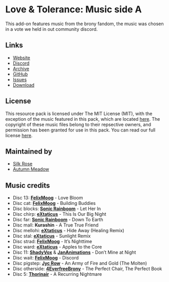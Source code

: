 # Love & Tolerance: Music side A

This add-on features music from the brony fandom, the music was chosen in a vote we held in out community discord.

## Links

- [Website]
- [Discord]
- [Archive]
- [GitHub]
- [Issues]
- [Download]

## License

This resource pack is licensed under The MIT License (MIT), with the exception of the music featured in this pack, which are located [here][music location]. The copyright of these music files belong to their repsective owners, and permission has been granted for use in this pack. You can read our full license [here][license].

## Maintained by

- [Silk Rose]
- [Autumn Meadow]

## Music credits

- Disc 13: **[FelixMoog]** - Love Bloom
- Disc cat: **[FelixMoog]** - Building Buddies
- Disc blocks: **[Sonic Rainboom]** - Let Her In
- Disc chirp: **[eXtaticus]** - This Is Our Big Night
- Disc far: **[Sonic Rainboom]** - Down To Earth
- Disc mall: **Kurashin** - A True True Friend
- Disc mellohi: **[eXtaticus]** - Hide Away (Healing Remix)
- Disc stal: **[eXtaticus]** - Sunlight Remix
- Disc strad: **[FelixMoog]** - It’s Nighttime
- Disc ward: **[eXtaticus]** - Apples to the Core
- Disc 11: **[ShadyVox]** & **[JanAnimations]** - Don’t Mine at Night
- Disc wait: **[FelixMoog]** - Discord
- Disc pigstep: **[Jyc Row]** - An Army of Fire and Gold (The Molten)
- Disc otherside: **[4EverfreeBrony]** - The Perfect Chair, The Perfect Book
- Disc 5: **[Thorinair]** - A Recurring Nightmare



[Website]: https://love-tolerance.com
[Discord]: https://discord.love-tolerance.com
[Archive]: https://archive.love-tolerance.com
[GitHub]: https://github.love-tolerance.com
[Issues]: https://issues.love-tolerance.com
[Download]: https://download.love-tolerance.com

[music location]: assets/minecraft/sounds/records
[license]: LICENSE

[Silk Rose]: https://github.com/SilkRose/ "github"
[Autumn Meadow]: https://github.com/autumnblazey/ "github"

[FelixMoog]: https://felixmoog.bandcamp.com/ "bandcamp"
[Sonic Rainboom]: https://jexpsytrance.bandcamp.com/ "bandcamp"
[eXtaticus]: https://www.youtube.com/user/Extaticus "youtube"
[ShadyVox]: https://shadyvox.bandcamp.com/ "bandcamp"
[JanAnimations]: https://www.youtube.com/user/jananimationstudios "youtube"
[Thorinair]: https://thorinair.bandcamp.com/ "bandcamp"
[Jyc Row]: https://jycrow.bandcamp.com/ "bandcamp"
[4EverfreeBrony]: https://4everfreebrony.bandcamp.com/ "bandcamp"
